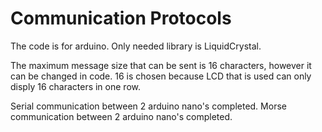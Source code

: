 # Communication Protocols

The code is for arduino. Only needed library is LiquidCrystal.

The maximum message size that can be sent is 16 characters, however it can be changed in code. 16 is chosen because LCD that is used can only disply 16 characters in one row.

Serial communication between 2 arduino nano's completed.
Morse communication between 2 arduino nano's completed.

